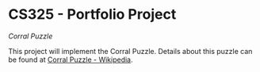 # CS325 - Portfolio Project
*Corral Puzzle*

This project will implement the Corral Puzzle.  Details about this puzzle can be found
at [Corral Puzzle - Wikipedia](https://en.wikipedia.org/wiki/Bag_(puzzle)).